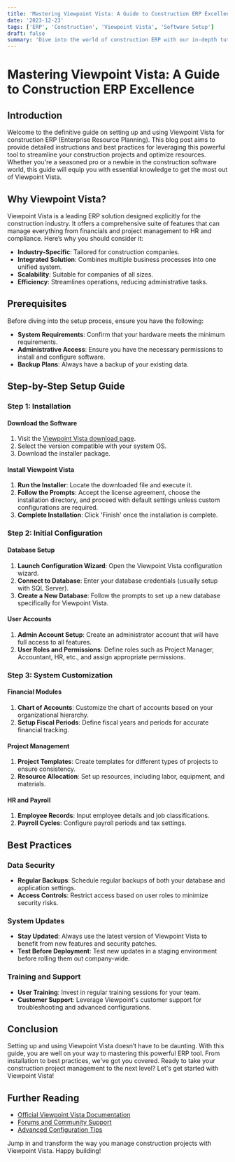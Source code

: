 ```yaml
---
title: 'Mastering Viewpoint Vista: A Guide to Construction ERP Excellence'
date: '2023-12-23'
tags: ['ERP', 'Construction', 'Viewpoint Vista', 'Software Setup']
draft: false
summary: 'Dive into the world of construction ERP with our in-depth tutorial on setting up and utilizing Viewpoint Vista. Learn best practices, from installation to optimization, for a seamless project management experience.'
---
```


# Mastering Viewpoint Vista: A Guide to Construction ERP Excellence

## Introduction

Welcome to the definitive guide on setting up and using Viewpoint Vista for construction ERP (Enterprise Resource Planning). This blog post aims to provide detailed instructions and best practices for leveraging this powerful tool to streamline your construction projects and optimize resources. Whether you're a seasoned pro or a newbie in the construction software world, this guide will equip you with essential knowledge to get the most out of Viewpoint Vista.

## Why Viewpoint Vista?

Viewpoint Vista is a leading ERP solution designed explicitly for the construction industry. It offers a comprehensive suite of features that can manage everything from financials and project management to HR and compliance. Here’s why you should consider it:

- **Industry-Specific**: Tailored for construction companies.
- **Integrated Solution**: Combines multiple business processes into one unified system.
- **Scalability**: Suitable for companies of all sizes.
- **Efficiency**: Streamlines operations, reducing administrative tasks.

## Prerequisites

Before diving into the setup process, ensure you have the following:

- **System Requirements**: Confirm that your hardware meets the minimum requirements.
- **Administrative Access**: Ensure you have the necessary permissions to install and configure software.
- **Backup Plans**: Always have a backup of your existing data.

## Step-by-Step Setup Guide

### Step 1: Installation

#### Download the Software

1. Visit the [Viewpoint Vista download page](https://viewpoint.com).
2. Select the version compatible with your system OS.
3. Download the installer package.

#### Install Viewpoint Vista

1. **Run the Installer**: Locate the downloaded file and execute it.
2. **Follow the Prompts**: Accept the license agreement, choose the installation directory, and proceed with default settings unless custom configurations are required.
3. **Complete Installation**: Click 'Finish' once the installation is complete.

### Step 2: Initial Configuration

#### Database Setup

1. **Launch Configuration Wizard**: Open the Viewpoint Vista configuration wizard.
2. **Connect to Database**: Enter your database credentials (usually setup with SQL Server). 
3. **Create a New Database**: Follow the prompts to set up a new database specifically for Viewpoint Vista.

#### User Accounts

1. **Admin Account Setup**: Create an administrator account that will have full access to all features.
2. **User Roles and Permissions**: Define roles such as Project Manager, Accountant, HR, etc., and assign appropriate permissions.

### Step 3: System Customization

#### Financial Modules

1. **Chart of Accounts**: Customize the chart of accounts based on your organizational hierarchy.
2. **Setup Fiscal Periods**: Define fiscal years and periods for accurate financial tracking.

#### Project Management

1. **Project Templates**: Create templates for different types of projects to ensure consistency.
2. **Resource Allocation**: Set up resources, including labor, equipment, and materials.

#### HR and Payroll

1. **Employee Records**: Input employee details and job classifications.
2. **Payroll Cycles**: Configure payroll periods and tax settings.

## Best Practices

### Data Security

- **Regular Backups**: Schedule regular backups of both your database and application settings.
- **Access Controls**: Restrict access based on user roles to minimize security risks.

### System Updates

- **Stay Updated**: Always use the latest version of Viewpoint Vista to benefit from new features and security patches.
- **Test Before Deployment**: Test new updates in a staging environment before rolling them out company-wide.

### Training and Support

- **User Training**: Invest in regular training sessions for your team.
- **Customer Support**: Leverage Viewpoint's customer support for troubleshooting and advanced configurations.

## Conclusion

Setting up and using Viewpoint Vista doesn’t have to be daunting. With this guide, you are well on your way to mastering this powerful ERP tool. From installation to best practices, we've got you covered. Ready to take your construction project management to the next level? Let's get started with Viewpoint Vista!

## Further Reading

- [Official Viewpoint Vista Documentation](https://viewpoint.com/documentation)
- [Forums and Community Support](https://community.viewpoint.com)
- [Advanced Configuration Tips](https://viewpoint.com/blog)

Jump in and transform the way you manage construction projects with Viewpoint Vista. Happy building!
